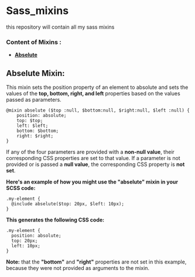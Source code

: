 # Sass_mixins
this repository will contain all my sass mixins 

### Content of Mixins :
- [**Abselute**](#abselute-mixin)


## Abselute Mixin:
This mixin sets the position property of an element to absolute 
and sets the values of the **top, bottom, right, and left** properties based on the values passed as parameters.
```
@mixin abselute ($top :null, $bottom:null, $right:null, $left :null) {
    position: absolute;
    top: $top;
    left: $left;
    bottom: $bottom;
    right: $right;
}
```
If any of the four parameters are provided with a **non-null value**, their corresponding CSS properties are set to that value. If a parameter is not provided or is passed a **null value**, the corresponding CSS property is **not set**.

**Here's an example of how you might use the "abselute" mixin in your SCSS code:**
```
.my-element {
  @include abselute($top: 20px, $left: 10px);
}

```
**This generates the following CSS code:**

```
.my-element {
  position: absolute;
  top: 20px;
  left: 10px;
}

```

**Note:** that the **"bottom"** and **"right"** properties are not set in this example, because they were not provided as arguments to the mixin.
